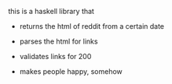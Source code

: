 this is a haskell library that

* returns the html of reddit from a certain date

* parses the html for links

* validates links for 200

* makes people happy, somehow
